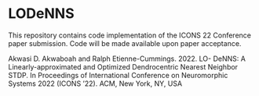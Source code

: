 # LODeNNS
This repository contains code implementation of the ICONS 22 Conference paper submission.
Code will be made available upon paper acceptance.

Akwasi D. Akwaboah and Ralph Etienne-Cummings. 2022. LO-
DeNNS: A Linearly-approximated and Optimized Dendrocentric
Nearest Neighbor STDP. In Proceedings of International Conference
on Neuromorphic Systems 2022 (ICONS ’22). ACM, New York, NY,
USA
